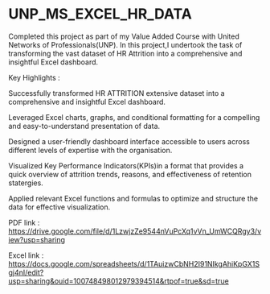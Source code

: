 # UNP_MS_EXCEL_HR_DATA

Completed this project as part of my Value Added Course with United Networks of Professionals(UNP). In this project,I undertook the task of transforming the vast dataset of HR Attrition into a comprehensive and insightful Excel dashboard.

Key Highlights :

Successfully transformed HR ATTRITION extensive dataset into a comprehensive and insightful Excel dashboard.

Leveraged Excel charts, graphs, and conditional formatting for a compelling and easy-to-understand presentation of data.

Designed a user-friendly dashboard interface accessible to users across different levels of expertise with the organisation.

Visualized Key Performance Indicators(KPIs)in a format that provides a quick overview of attrition trends, reasons, and effectiveness of retention statergies.

Applied relevant Excel functions and formulas to optimize and structure the data for effective visualization.

PDF link : https://drive.google.com/file/d/1LzwjzZe9544nVuPcXq1vVn_UmWCQRgy3/view?usp=sharing

Excel link : https://docs.google.com/spreadsheets/d/1TAuizwCbNH2I91NIkgAhiKpGX1Sgj4nI/edit?usp=sharing&ouid=100748498012979394514&rtpof=true&sd=true
